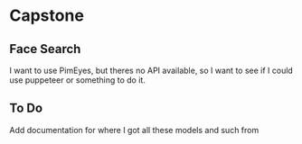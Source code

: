 # Capstone

## Face Search

I want to use PimEyes, but theres no API available, so I want to see if I could use puppeteer or something to do it.


## To Do

Add documentation for where I got all these models and such from
